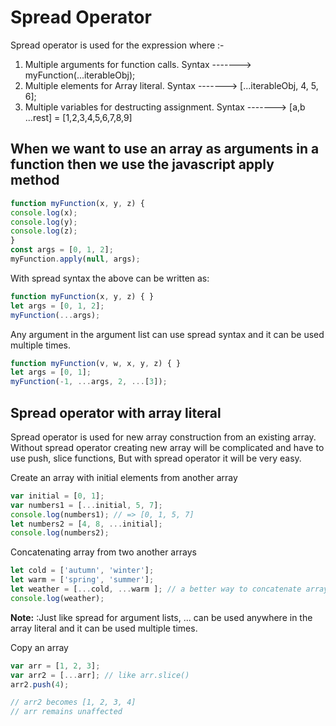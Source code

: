 # Spread Operator
Spread operator is used for the expression where :- 
1. Multiple arguments for function calls. Syntax -------> myFunction(...iterableObj);
2. Multiple elements for Array literal.  Syntax -------> [...iterableObj, 4, 5, 6];
3. Multiple variables for destructing assignment.  Syntax -------> [a,b ...rest] = [1,2,3,4,5,6,7,8,9]

## When we want to use an array as arguments in a function then we use the javascript **apply** method

```js
function myFunction(x, y, z) { 
console.log(x);
console.log(y);
console.log(z);
}
const args = [0, 1, 2];
myFunction.apply(null, args);
```

With spread syntax the above can be written as:

```js
function myFunction(x, y, z) { }
let args = [0, 1, 2];
myFunction(...args);
```

Any argument in the argument list can use spread syntax and it can be used multiple times.

```js
function myFunction(v, w, x, y, z) { }
let args = [0, 1];
myFunction(-1, ...args, 2, ...[3]);
```

## Spread operator with array literal
Spread operator is used for new array construction from an existing array. Without spread operator creating new array will be complicated and have to use push, slice functions, But with spread operator it will be very easy.

Create an array with initial elements from another array 
```js
var initial = [0, 1];  
var numbers1 = [...initial, 5, 7];  
console.log(numbers1); // => [0, 1, 5, 7]  
let numbers2 = [4, 8, ...initial];  
console.log(numbers2);
```

Concatenating array from two another arrays
```js
let cold = ['autumn', 'winter'];  
let warm = ['spring', 'summer']; 
let weather = [...cold, ...warm ]; // a better way to concatenate array
console.log(weather);
```


**Note:** :Just like spread for argument lists, ... can be used anywhere in the array literal and it can be used multiple times.

Copy an array

```js
var arr = [1, 2, 3];
var arr2 = [...arr]; // like arr.slice()
arr2.push(4); 

// arr2 becomes [1, 2, 3, 4]
// arr remains unaffected
```